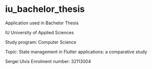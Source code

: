 # iu_bachelor_thesis

Application used in Bachelor Thesis

IU University of Applied Sciences

Study program: Computer Science

Topic: State management in Flutter applications: a comparative study

Sergei Ulvis
Enrolment number: 32113004
